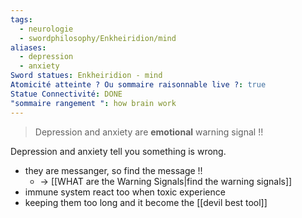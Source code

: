 ```yaml
---
tags:
  - neurologie
  - swordphilosophy/Enkheiridion/mind
aliases:
  - depression
  - anxiety
Sword statues: Enkheiridion - mind
Atomicité atteinte ? Ou sommaire raisonnable live ?: true
Statue Connectivité: DONE
"sommaire rangement ": how brain work
---
```

> Depression and anxiety are **emotional** warning signal !!

Depression and anxiety tell you something is wrong. 
- they are messanger, so find the message !!
	- -> [[WHAT are the Warning Signals|find the warning signals]]
- immune system react too when toxic experience
- keeping them too long and it become the [[devil best tool]]
